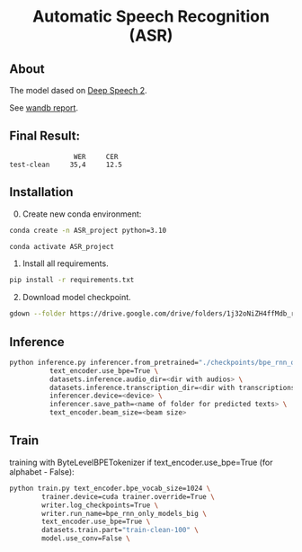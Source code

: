 <h1 align="center">Automatic Speech Recognition (ASR)</h1>

## About

The model dased on [Deep Speech 2](https://arxiv.org/pdf/1512.02595).

See [wandb report](https://wandb.ai/dungeon_as_fate/pytorch_template_asr_example).

## Final Result:
```angular2html
                WER     CER
test-clean     35,4     12.5
```


## Installation

0. Create new conda environment:
```bash
conda create -n ASR_project python=3.10

conda activate ASR_project
``` 

1. Install all requirements.
```bash
pip install -r requirements.txt
```

2. Download model checkpoint.
```bash
gdown --folder https://drive.google.com/drive/folders/1j32oNiZH4ffMdb_rVbiQRzKTiE9HUYH5?usp=sharing
```

## Inference
```bash
python inference.py inferencer.from_pretrained="./checkpoints/bpe_rnn_only_models_big/model_best.pth" \
          text_encoder.use_bpe=True \
          datasets.inference.audio_dir=<dir with audios> \
          datasets.inference.transcription_dir=<dir with transcriptions> \
          inferencer.device=<device> \
          inferencer.save_path=<name of folder for predicted texts> \
          text_encoder.beam_size=<beam size>
```

## Train

training with ByteLevelBPETokenizer if text_encoder.use_bpe=True (for alphabet - False):

```bash
python train.py text_encoder.bpe_vocab_size=1024 \
        trainer.device=cuda trainer.override=True \
        writer.log_checkpoints=True \
        writer.run_name=bpe_rnn_only_models_big \
        text_encoder.use_bpe=True \
        datasets.train.part="train-clean-100" \
        model.use_conv=False \
```


